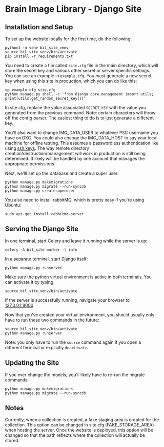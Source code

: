 # Brain Image Library - Django Site


## Installation and Setup

To set up the website locally for the first time, do the following:

    python3 -m venv bil_site_venv
    source bil_site_venv/bin/activate
    pip install -r requirements.txt

You need to create a file called `site.cfg` file in the main directory, which
will store the secret key and various other secret or server specific settings.
You can see an example in `example.cfg`. You *must* generate a new secret key
when using this site in production, which you can do like this:

    cp example.cfg site.cfg
    python manage.py shell -c 'from django.core.management import utils; print(utils.get_random_secret_key())'

In site.cfg, replace the value associated `SECRET_KEY` with the value you
generated from the previous command. Note: certain characters will throw off
the config parser. The easiest thing to do is to just generate a different key.

You'll also want to change IMG_DATA_USER to whatever PSC username you have on
DXC. You could also change the IMG_DATA_HOST to say your local machine for
offline testing. This assumes a passwordless authentication like using [ssh
keys](https://linuxconfig.org/passwordless-ssh). The way remote directory
creation/destruction/management will work in production is still being
determined. It likely will be handled by one account that manages the
appropriate permissions.

Next, we'lll set up the database and create a super user:

    python manage.py makemigrations
    python manage.py migrate --run-syncdb
    python manage.py createsuperuser

You also need to install rabbitMQ, which is pretty easy if you're using Ubuntu:

    sudo apt-get install rabbitmq-server

## Serving the Django Site

In one terminal, start Celery and leave it running while the server is up:

    celery -A bil_site worker -l info

In a separate terminal, start Django itself:

    python manage.py runserver

Make sure the python virtual environment is active in both terminals. You can
activate it by typing:

    source bil_site_venv/bin/activate

If the server is successfully running, navigate your browser to
[127.0.0.1:8000](127.0.0.1:8000).

Now that you've created your virtual environment, you should usually only have
to run these two commands in the future:

    source bil_site_venv/bin/activate
    python manage.py runserver

Note: you only have to run the `source` command again if you open a different
terminal or explicitly `deactivate`.

## Updating the Site

If you ever change the models, you'll likely have to re-run the migrate
commands:

    python manage.py makemigrations
    python manage.py migrate --run-syncdb

## Notes
Currently, when a collection is created, a fake staging area is 
created for the collection. This option can be changed in site.cfg 
(FAKE_STORAGE_AREA) when hosting the server. Once the website is 
deployed, this option will be 
changed so that the path reflects where the collection will actually 
be stored. 
